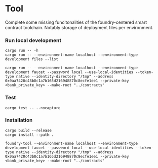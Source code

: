 # Tool

Complete some missing funcitonalities of the foundry-centered smart contract toolchain. Notably storage of deployment files per environment.

### Run local development

```
cargo run -- -h
cargo run -- --environment-name localhost --environment-type development files --list

cargo run -- --environment-name localhost --environment-type development faucet --password local --use-local-identities --token-type native --identity-directory "/tmp" --address 0x0aa7420c43b8c1a7b165d216948870c8ecfe1ee1 --private-key <bank_private_key> --make-root "../contracts"
```

### Test

```
cargo test -- --nocapture
```

### Installation

```
cargo build --release
cargo install --path .
```

```
foundry-tool --environment-name localhost --environment-type development faucet --password local --use-local-identities --token-type native --identity-directory "/tmp" --address 0x0aa7420c43b8c1a7b165d216948870c8ecfe1ee1 --private-key <bank_private_key> --make-root "../contracts"
```

